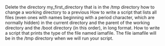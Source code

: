 Delete the directory my_first_directory that is in the /tmp directory
how to change a working directory to a previous
How to write a script that lists all files (even ones with names beginning with a period character, which are normally hidden) in the current directory and the parent of the working directory and the /boot directory (in this order), in long format.
How to write a script that prints the type of the file named iamafile. The file iamafile will be in the /tmp directory when we will run your script.
